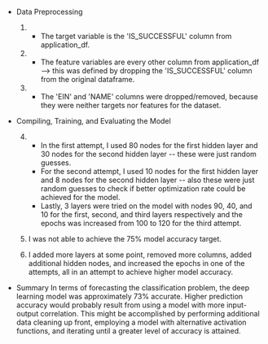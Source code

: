 * Data Preprocessing
    1. * The target variable is the 'IS_SUCCESSFUL' column from application_df.
    2. * The feature variables are every other column from application_df --> this was defined by dropping the 'IS_SUCCESSFUL' column from the original dataframe.
    3. * The 'EIN' and 'NAME' columns were dropped/removed, because they were neither targets nor features for the dataset.

* Compiling, Training, and Evaluating the Model

    4. * In the first attempt, I used 80 nodes for the first hidden layer and 30 nodes for the second hidden layer -- these were just random guesses. 
       * For the second attempt, I used 10 nodes for the first hidden layer and 8 nodes for the second hidden layer -- also these were just random guesses to check if better optimization rate could be achieved for the model.
       * Lastly, 3 layers were tried on the model with nodes 90, 40, and 10 for the first, second, and third layers respectively and the epochs was increased from 100 to 120 for the third attempt.

    5. I was not able to achieve the 75% model accuracy target.

    6. I added more layers at some point, removed more columns, added additional hidden nodes, and increased the epochs in one of the attempts, all in an attempt to achieve higher model accuracy. 
    

* Summary
In terms of forecasting the classification problem, the deep learning model was approximately 73% accurate. Higher prediction accuracy would probably result from using a model with more input-output correlation. This might be accomplished by performing additional data cleaning up front, employing a model with alternative activation functions, and iterating until a greater level of accuracy is attained. 